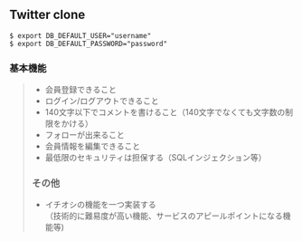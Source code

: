 ## Twitter clone ##
```
$ export DB_DEFAULT_USER="username"
$ export DB_DEFAULT_PASSWORD="password"
```

### 基本機能
> - 会員登録できること
> - ログイン/ログアウトできること
> - 140文字以下でコメントを書けること（140文字でなくても文字数の制限をかける）
> - フォローが出来ること
> - 会員情報を編集できること
> - 最低限のセキュリティは担保する（SQLインジェクション等）
> 
> ### その他
> - イチオシの機能を一つ実装する  
> （技術的に難易度が高い機能、サービスのアピールポイントになる機能等)    
